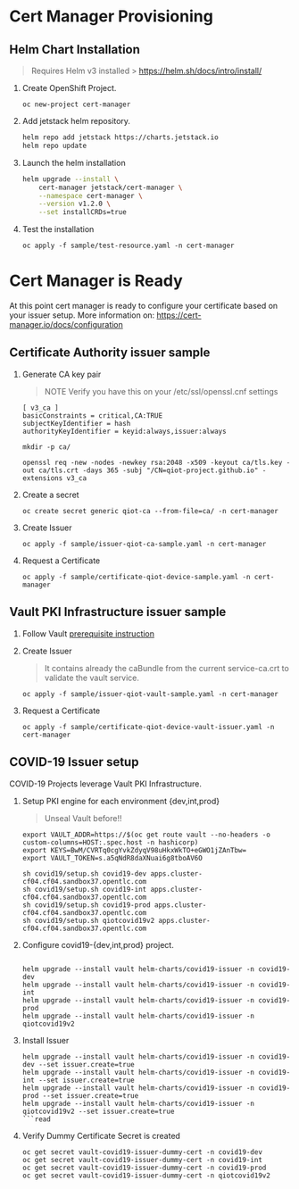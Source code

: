 # Cert Manager Provisioning

## Helm Chart Installation

>
> Requires Helm v3 installed > https://helm.sh/docs/intro/install/
>

1. Create OpenShift Project.

    `oc new-project cert-manager`

2. Add jetstack helm repository.

    ```bash
    helm repo add jetstack https://charts.jetstack.io
    helm repo update
    ```
3. Launch the helm installation

    ```bash
    helm upgrade --install \
        cert-manager jetstack/cert-manager \
        --namespace cert-manager \
        --version v1.2.0 \
        --set installCRDs=true
    ```
4. Test the installation

    ```
    oc apply -f sample/test-resource.yaml -n cert-manager
    ```
# Cert Manager is Ready

At this point cert manager is ready to configure your certificate based on your issuer setup.
More information on: https://cert-manager.io/docs/configuration

## Certificate Authority issuer sample


1. Generate CA key pair
  
    >
    > NOTE Verify you have this on your /etc/ssl/openssl.cnf settings
    >

    ```
    [ v3_ca ]
    basicConstraints = critical,CA:TRUE
    subjectKeyIdentifier = hash
    authorityKeyIdentifier = keyid:always,issuer:always
    ```

    ```
    mkdir -p ca/
    
    openssl req -new -nodes -newkey rsa:2048 -x509 -keyout ca/tls.key -out ca/tls.crt -days 365 -subj "/CN=qiot-project.github.io" -extensions v3_ca
    ```
2. Create a secret
  
    `oc create secret generic qiot-ca --from-file=ca/ -n cert-manager`

3. Create Issuer

    `oc apply -f sample/issuer-qiot-ca-sample.yaml -n cert-manager`

4. Request a Certificate

    `oc apply -f sample/certificate-qiot-device-sample.yaml -n cert-manager`

## Vault PKI Infrastructure issuer sample

1. Follow Vault [prerequisite instruction](../vault/README.md)

2. Create Issuer

    >
    > It contains already the caBundle from the current service-ca.crt to validate the vault service.
    >

    `oc apply -f sample/issuer-qiot-vault-sample.yaml -n cert-manager`

4. Request a Certificate

    `oc apply -f sample/certificate-qiot-device-vault-issuer.yaml -n cert-manager`

## COVID-19 Issuer setup

COVID-19 Projects leverage Vault PKI Infrastructure.

1. Setup PKI engine for each environment {dev,int,prod}

    >
    > Unseal Vault before!!
    >

    ```
    export VAULT_ADDR=https://$(oc get route vault --no-headers -o custom-columns=HOST:.spec.host -n hashicorp)
    export KEYS=BwM/CVRTq0cgYvkZdyqV98uHkxWkTO+eGWO1jZAnTbw=
    export VAULT_TOKEN=s.a5qNdR8daXNuai6g8tboAV6O

    sh covid19/setup.sh covid19-dev apps.cluster-cf04.cf04.sandbox37.opentlc.com
    sh covid19/setup.sh covid19-int apps.cluster-cf04.cf04.sandbox37.opentlc.com
    sh covid19/setup.sh covid19-prod apps.cluster-cf04.cf04.sandbox37.opentlc.com
    sh covid19/setup.sh qiotcovid19v2 apps.cluster-cf04.cf04.sandbox37.opentlc.com
    
    ```
2. Configure covid19-{dev,int,prod} project.

   ```

   helm upgrade --install vault helm-charts/covid19-issuer -n covid19-dev
   helm upgrade --install vault helm-charts/covid19-issuer -n covid19-int 
   helm upgrade --install vault helm-charts/covid19-issuer -n covid19-prod
   helm upgrade --install vault helm-charts/covid19-issuer -n qiotcovid19v2

   ```
 
 3. Install Issuer

    ```
    helm upgrade --install vault helm-charts/covid19-issuer -n covid19-dev --set issuer.create=true
    helm upgrade --install vault helm-charts/covid19-issuer -n covid19-int --set issuer.create=true
    helm upgrade --install vault helm-charts/covid19-issuer -n covid19-prod --set issuer.create=true
    helm upgrade --install vault helm-charts/covid19-issuer -n qiotcovid19v2 --set issuer.create=true
    ```read

4. Verify Dummy Certificate Secret is created

    ```
    oc get secret vault-covid19-issuer-dummy-cert -n covid19-dev
    oc get secret vault-covid19-issuer-dummy-cert -n covid19-int
    oc get secret vault-covid19-issuer-dummy-cert -n covid19-prod
    oc get secret vault-covid19-issuer-dummy-cert -n qiotcovid19v2
    ```




